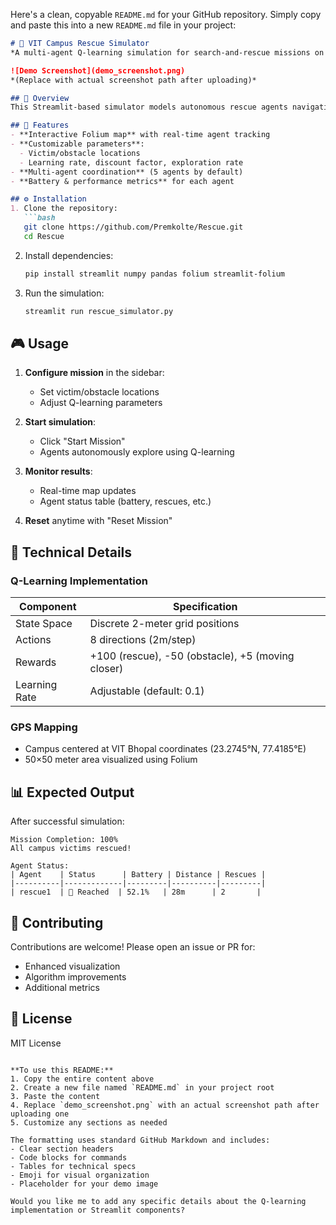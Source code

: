Here's a clean, copyable `README.md` for your GitHub repository. Simply copy and paste this into a new `README.md` file in your project:

```markdown
# 🚨 VIT Campus Rescue Simulator  
*A multi-agent Q-learning simulation for search-and-rescue missions on a university campus*

![Demo Screenshot](demo_screenshot.png)  
*(Replace with actual screenshot path after uploading)*

## 📖 Overview
This Streamlit-based simulator models autonomous rescue agents navigating a 50×50 meter campus grid to locate victims while avoiding obstacles. Agents learn optimal paths using **Q-learning reinforcement learning**.

## 🚀 Features
- **Interactive Folium map** with real-time agent tracking
- **Customizable parameters**:
  - Victim/obstacle locations
  - Learning rate, discount factor, exploration rate
- **Multi-agent coordination** (5 agents by default)
- **Battery & performance metrics** for each agent

## ⚙️ Installation
1. Clone the repository:
   ```bash
   git clone https://github.com/Premkolte/Rescue.git
   cd Rescue
   ```

2. Install dependencies:
   ```bash
   pip install streamlit numpy pandas folium streamlit-folium
   ```

3. Run the simulation:
   ```bash
   streamlit run rescue_simulator.py
   ```

## 🎮 Usage
1. **Configure mission** in the sidebar:
   - Set victim/obstacle locations
   - Adjust Q-learning parameters

2. **Start simulation**:
   - Click "Start Mission"
   - Agents autonomously explore using Q-learning

3. **Monitor results**:
   - Real-time map updates
   - Agent status table (battery, rescues, etc.)

4. **Reset** anytime with "Reset Mission"

## 🧠 Technical Details
### Q-Learning Implementation
| Component          | Specification                          |
|--------------------|----------------------------------------|
| State Space        | Discrete 2-meter grid positions        |
| Actions            | 8 directions (2m/step)                |
| Rewards            | +100 (rescue), -50 (obstacle), +5 (moving closer) |
| Learning Rate      | Adjustable (default: 0.1)              |

### GPS Mapping
- Campus centered at VIT Bhopal coordinates (23.2745°N, 77.4185°E)
- 50×50 meter area visualized using Folium

## 📊 Expected Output
After successful simulation:
```
Mission Completion: 100%
All campus victims rescued!

Agent Status:
| Agent    | Status      | Battery | Distance | Rescues |
|----------|-------------|---------|----------|---------|
| rescue1  | 🏁 Reached  | 52.1%   | 28m      | 2       |
```

## 🤝 Contributing
Contributions are welcome! Please open an issue or PR for:
- Enhanced visualization
- Algorithm improvements
- Additional metrics

## 📜 License
MIT License
```

**To use this README:**
1. Copy the entire content above
2. Create a new file named `README.md` in your project root
3. Paste the content
4. Replace `demo_screenshot.png` with an actual screenshot path after uploading one
5. Customize any sections as needed

The formatting uses standard GitHub Markdown and includes:
- Clear section headers
- Code blocks for commands
- Tables for technical specs
- Emoji for visual organization
- Placeholder for your demo image

Would you like me to add any specific details about the Q-learning implementation or Streamlit components?

